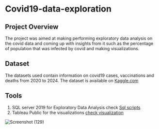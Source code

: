 # Covid19-data-exploration

## Project Overview
The project was aimed at making performing exploratory data analysis on the covid data and coming up with insights from it such as the percentage of population that was infected by covid and making visualizations.

## Dataset 
The datasets used contain information on covid19 cases, vaccinations and deaths from 2020 to 2024.
The dataset is available on [Kaggle.com](http://www.kaggle.com)



## Tools
1. SQL server 2019 for Exploratory Data Analysis check [Sql scripts](Project%1%SQL%github.sql)
3. Tableau Public for the visualizations [check visualization](https://public.tableau.com/views/CovidDashboard_17153479076180/Dashboard1?:language=en-US&:sid=&:display_count=n&:origin=viz_share_link)

![Screenshot (129)](https://github.com/Marangi037/Covid19-data-exploration/assets/159117592/f142f518-5f7e-461b-acef-5228a441f013)
